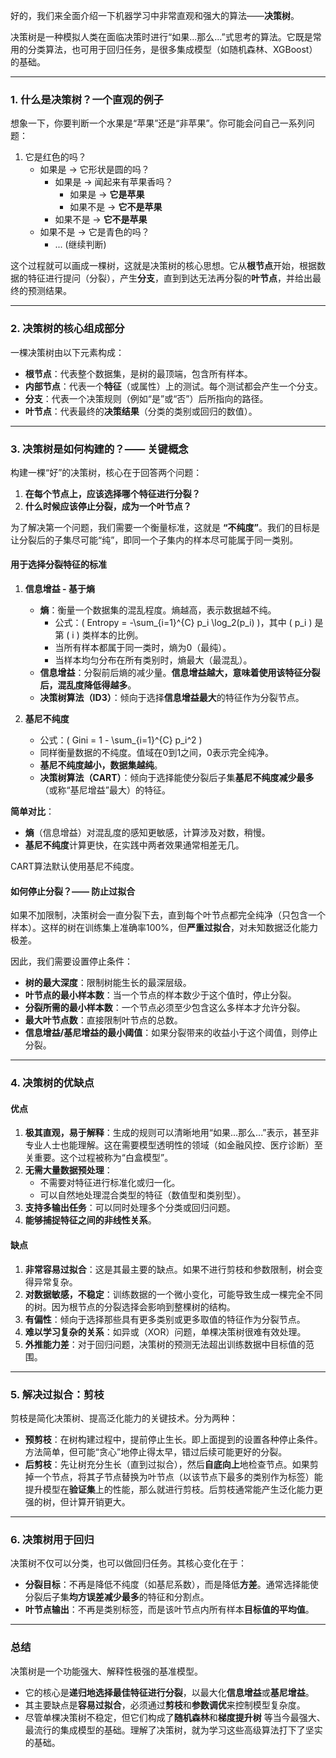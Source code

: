 好的，我们来全面介绍一下机器学习中非常直观和强大的算法——**决策树**。

决策树是一种模拟人类在面临决策时进行“如果...那么...”式思考的算法。它既是常用的分类算法，也可用于回归任务，是很多集成模型（如随机森林、XGBoost）的基础。

---

### 1. 什么是决策树？一个直观的例子

想象一下，你要判断一个水果是“苹果”还是“非苹果”。你可能会问自己一系列问题：

1.  它是红色的吗？
    *   如果是 -> 它形状是圆的吗？
        *   如果是 -> 闻起来有苹果香吗？
            *   如果是 -> **它是苹果**
            *   如果不是 -> **它不是苹果**
        *   如果不是 -> **它不是苹果**
    *   如果不是 -> 它是青色的吗？
        *   ... (继续判断)

这个过程就可以画成一棵树，这就是决策树的核心思想。它从**根节点**开始，根据数据的特征进行提问（分裂），产生**分支**，直到到达无法再分裂的**叶节点**，并给出最终的预测结果。

---

### 2. 决策树的核心组成部分

一棵决策树由以下元素构成：

*   **根节点**：代表整个数据集，是树的最顶端，包含所有样本。
*   **内部节点**：代表一个**特征**（或属性）上的测试。每个测试都会产生一个分支。
*   **分支**：代表一个决策规则（例如“是”或“否”）后所指向的路径。
*   **叶节点**：代表最终的**决策结果**（分类的类别或回归的数值）。



---

### 3. 决策树是如何构建的？—— 关键概念

构建一棵“好”的决策树，核心在于回答两个问题：
1.  **在每个节点上，应该选择哪个特征进行分裂？**
2.  **什么时候应该停止分裂，成为一个叶节点？**

为了解决第一个问题，我们需要一个衡量标准，这就是 **“不纯度”**。我们的目标是让分裂后的子集尽可能“纯”，即同一个子集内的样本尽可能属于同一类别。

#### 用于选择分裂特征的标准

1.  **信息增益 - 基于熵**
    *   **熵**：衡量一个数据集的混乱程度。熵越高，表示数据越不纯。
        *   公式：\( Entropy = -\sum_{i=1}^{C} p_i \log_2(p_i) \)，其中 \( p_i \) 是第 \( i \) 类样本的比例。
        *   当所有样本都属于同一类时，熵为0（最纯）。
        *   当样本均匀分布在所有类别时，熵最大（最混乱）。
    *   **信息增益**：分裂前后熵的减少量。**信息增益越大，意味着使用该特征分裂后，混乱度降低得越多**。
    *   **决策树算法（ID3）**：倾向于选择**信息增益最大**的特征作为分裂节点。

2.  **基尼不纯度**
    *   公式：\( Gini = 1 - \sum_{i=1}^{C} p_i^2 \)
    *   同样衡量数据的不纯度。值域在0到1之间，0表示完全纯净。
    *   **基尼不纯度越小，数据集越纯**。
    *   **决策树算法（CART）**：倾向于选择能使分裂后子集**基尼不纯度减少最多**（或称“基尼增益”最大）的特征。

**简单对比**：
*   **熵**（信息增益）对混乱度的感知更敏感，计算涉及对数，稍慢。
*   **基尼不纯度**计算更快，在实践中两者效果通常相差无几。

CART算法默认使用基尼不纯度。

#### 如何停止分裂？—— 防止过拟合

如果不加限制，决策树会一直分裂下去，直到每个叶节点都完全纯净（只包含一个样本）。这样的树在训练集上准确率100%，但**严重过拟合**，对未知数据泛化能力极差。

因此，我们需要设置停止条件：
*   **树的最大深度**：限制树能生长的最深层级。
*   **叶节点的最小样本数**：当一个节点的样本数少于这个值时，停止分裂。
*   **分裂所需的最小样本数**：一个节点必须至少包含这么多样本才允许分裂。
*   **最大叶节点数**：直接限制叶节点的总数。
*   **信息增益/基尼增益的最小阈值**：如果分裂带来的收益小于这个阈值，则停止分裂。

---

### 4. 决策树的优缺点

#### 优点

1.  **极其直观，易于解释**：生成的规则可以清晰地用“如果...那么...”表示，甚至非专业人士也能理解。这在需要模型透明性的领域（如金融风控、医疗诊断）至关重要。这个过程被称为“白盒模型”。
2.  **无需大量数据预处理**：
    *   不需要对特征进行标准化或归一化。
    *   可以自然地处理混合类型的特征（数值型和类别型）。
3.  **支持多输出任务**：可以同时处理多个分类或回归问题。
4.  **能够捕捉特征之间的非线性关系**。

#### 缺点

1.  **非常容易过拟合**：这是其最主要的缺点。如果不进行剪枝和参数限制，树会变得异常复杂。
2.  **对数据敏感，不稳定**：训练数据的一个微小变化，可能导致生成一棵完全不同的树。因为根节点的分裂选择会影响到整棵树的结构。
3.  **有偏性**：倾向于选择那些具有更多类别或更多取值的特征作为分裂节点。
4.  **难以学习复杂的关系**：如异或（XOR）问题，单棵决策树很难有效处理。
5.  **外推能力差**：对于回归问题，决策树的预测无法超出训练数据中目标值的范围。

---

### 5. 解决过拟合：剪枝

剪枝是简化决策树、提高泛化能力的关键技术。分为两种：

*   **预剪枝**：在树构建过程中，提前停止生长。即上面提到的设置各种停止条件。方法简单，但可能“贪心”地停止得太早，错过后续可能更好的分裂。
*   **后剪枝**：先让树充分生长（直到过拟合），然后**自底向上**地检查节点。如果剪掉一个节点，将其子节点替换为叶节点（以该节点下最多的类别作为标签）能提升模型在**验证集**上的性能，那么就进行剪枝。后剪枝通常能产生泛化能力更强的树，但计算开销更大。

---

### 6. 决策树用于回归

决策树不仅可以分类，也可以做回归任务。其核心变化在于：
*   **分裂目标**：不再是降低不纯度（如基尼系数），而是降低**方差**。通常选择能使分裂后子集**均方误差减少最多**的特征和分割点。
*   **叶节点输出**：不再是类别标签，而是该叶节点内所有样本**目标值的平均值**。

---

### 总结

决策树是一个功能强大、解释性极强的基准模型。
*   它的核心是**递归地选择最佳特征进行分裂**，以最大化**信息增益**或**基尼增益**。
*   其主要缺点是**容易过拟合**，必须通过**剪枝**和**参数调优**来控制模型复杂度。
*   尽管单棵决策树不稳定，但它们构成了**随机森林**和**梯度提升树** 等当今最强大、最流行的集成模型的基础。理解了决策树，就为学习这些高级算法打下了坚实的基础。